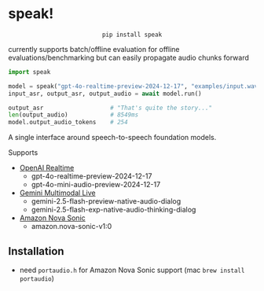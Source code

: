 # speak!
<div align="center">

`pip install speak`

</div>

currently supports batch/offline evaluation for offline evaluations/benchmarking but can easily propagate audio chunks forward

```python
import speak

model = speak("gpt-4o-realtime-preview-2024-12-17", "examples/input.wav")
input_asr, output_asr, output_audio = await model.run()

output_asr                   # "That's quite the story..."
len(output_audio)            # 8549ms
model.output_audio_tokens    # 254
```

A single interface around speech-to-speech foundation models.

Supports
- [OpenAI Realtime](https://platform.openai.com/docs/guides/realtime)
  - gpt-4o-realtime-preview-2024-12-17
  - gpt-4o-mini-audio-preview-2024-12-17
- [Gemini Multimodal Live](https://ai.google.dev/gemini-api/docs/live)
  - gemini-2.5-flash-preview-native-audio-dialog
  - gemini-2.5-flash-exp-native-audio-thinking-dialog
- [Amazon Nova Sonic](https://aws.amazon.com/ai/generative-ai/nova/speech/)
  - amazon.nova-sonic-v1:0

## Installation
- need `portaudio.h` for Amazon Nova Sonic support (mac `brew install portaudio`)
